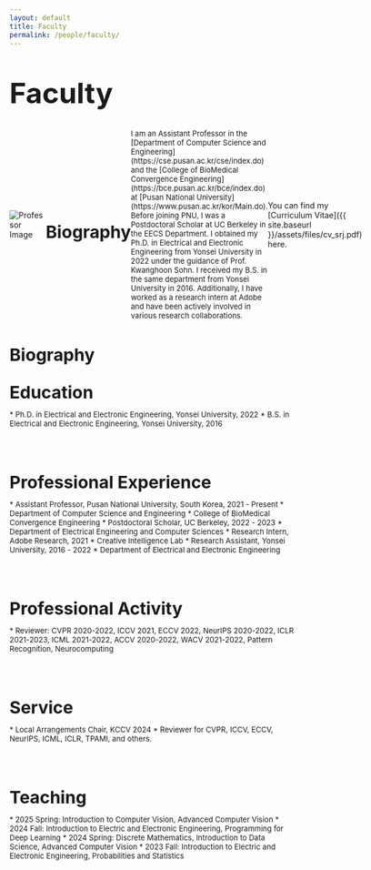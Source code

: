 ```yaml
---
layout: default
title: Faculty
permalink: /people/faculty/
---
```


<p style="font-size: 50px; margin-bottom: 20px;"><strong>Faculty</strong></p>

<div style="display: flex; align-items: center; margin-bottom: 20px;">
  <!-- 이미지 -->
  <img src="{{ site.baseurl }}/assets/images/profiles/srjeong.jpg" alt="Professor Image" class="professor-image">
  <!-- 텍스트 -->
  <p style="font-size: 30px; margin-bottom: 5px;"><strong>Biography</strong></p>
  <p style="font-size: 13px;">I am an Assistant Professor in the [Department of Computer Science and Engineering](https://cse.pusan.ac.kr/cse/index.do) and the [College of BioMedical Convergence Engineering](https://bce.pusan.ac.kr/bce/index.do) at [Pusan National University](https://www.pusan.ac.kr/kor/Main.do). Before joining PNU, I was a Postdoctoral Scholar at UC Berkeley in the EECS Department. I obtained my Ph.D. in Electrical and Electronic Engineering from Yonsei University in 2022 under the guidance of Prof. Kwanghoon Sohn. I received my B.S. in the same department from Yonsei University in 2016. Additionally, I have worked as a research intern at Adobe and have been actively involved in various research collaborations.

  You can find my [Curriculum Vitae]({{ site.baseurl }}/assets/files/cv_srj.pdf) here.</p><br><br>
</div>

<p style="font-size: 30px; margin-bottom: 5px;"><strong>Biography</strong></p>

<p style="font-size: 30px; margin-bottom: 5px;"><strong>Education</strong></p>
<p style="font-size: 13px;">
* Ph.D. in Electrical and Electronic Engineering, Yonsei University, 2022
* B.S. in Electrical and Electronic Engineering, Yonsei University, 2016</p><br><br>

<p style="font-size: 30px; margin-bottom: 5px;"><strong>Professional Experience</strong></p>
 <p style="font-size: 13px;">
* Assistant Professor, Pusan National University, South Korea, 2021 - Present  
  * Department of Computer Science and Engineering
  * College of BioMedical Convergence Engineering  
* Postdoctoral Scholar, UC Berkeley, 2022 - 2023  
  * Department of Electrical Engineering and Computer Sciences
* Research Intern, Adobe Research, 2021  
  * Creative Intelligence Lab
* Research Assistant, Yonsei University, 2016 - 2022  
  * Department of Electrical and Electronic Engineering</p><br><br>

<p style="font-size: 30px; margin-bottom: 5px;"><strong>Professional Activity</strong></p>
 <p style="font-size: 13px;">
* Reviewer: CVPR 2020-2022, ICCV 2021, ECCV 2022, NeurIPS 2020-2022, ICLR 2021-2023, ICML 2021-2022, ACCV 2020-2022, WACV 2021-2022, Pattern Recognition, Neurocomputing</p><br><br>

<p style="font-size: 30px; margin-bottom: 5px;"><strong>Service</strong></p>
 <p style="font-size: 13px;">
* Local Arrangements Chair, KCCV 2024  
* Reviewer for CVPR, ICCV, ECCV, NeurIPS, ICML, ICLR, TPAMI, and others.</p><br><br>

<p style="font-size: 30px; margin-bottom: 5px;"><strong>Teaching</strong></p>
 <p style="font-size: 13px;">
* 2025 Spring: Introduction to Computer Vision, Advanced Computer Vision
* 2024 Fall: Introduction to Electric and Electronic Engineering, Programming for Deep Learning
* 2024 Spring: Discrete Mathematics, Introduction to Data Science, Advanced Computer Vision
* 2023 Fall: Introduction to Electric and Electronic Engineering, Probabilities and Statistics</p>
